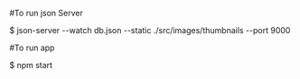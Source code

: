 #To run json Server

$ json-server --watch db.json --static ./src/images/thumbnails --port 9000

#To run app

$ npm start